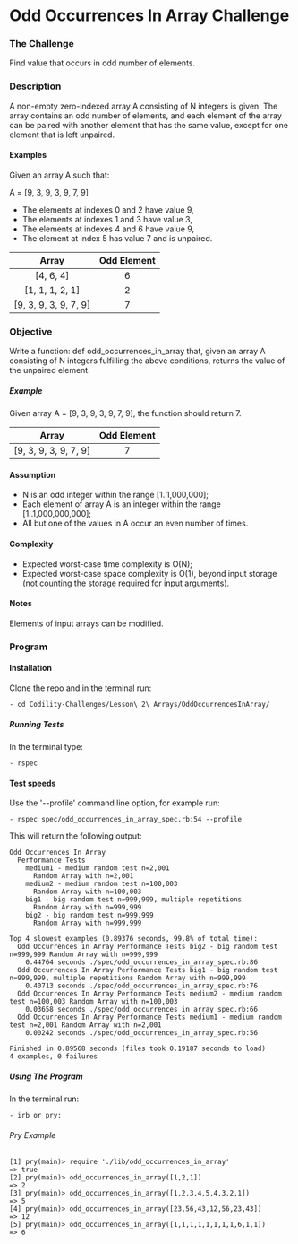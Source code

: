 # Odd Occurrences In Array Challenge

### The Challenge

Find value that occurs in odd number of elements.

### Description

A non-empty zero-indexed array A consisting of N integers is given. The array contains an odd number of elements, and each element of the array can be paired with another element that has the same value, except for one element that is left unpaired.

#### Examples

Given an array A such that:

A = [9, 3, 9, 3, 9, 7, 9]

- The elements at indexes 0 and 2 have value 9,
- The elements at indexes 1 and 3 have value 3,
- The elements at indexes 4 and 6 have value 9,
- The element at index 5 has value 7 and is unpaired.

Array  | Odd Element
:-------------: | :------------------------------:
[4, 6, 4] | 6
[1, 1, 1, 2, 1] | 2
[9, 3, 9, 3, 9, 7, 9] | 7


### Objective
Write a function: def odd_occurrences_in_array that, given an array A consisting of N integers fulfilling the above conditions, returns the value of the unpaired element.

##### Example

Given array A = [9, 3, 9, 3, 9, 7, 9], the function should return 7.

Array  | Odd Element
:-------------: | :------------------------------:
[9, 3, 9, 3, 9, 7, 9] | 7

#### Assumption

- N is an odd integer within the range [1..1,000,000];
- Each element of array A is an integer within the range [1..1,000,000,000];
- All but one of the values in A occur an even number of times.

#### Complexity

- Expected worst-case time complexity is O(N);
- Expected worst-case space complexity is O(1), beyond input storage (not counting the storage required for input arguments).

#### Notes
Elements of input arrays can be modified.

### Program

#### Installation
Clone the repo and in the terminal run:
```
- cd Codility-Challenges/Lesson\ 2\ Arrays/OddOccurrencesInArray/
```

##### Running Tests
In the terminal type:
```
- rspec
```

#### Test speeds
Use the '--profile' command line option, for example run:

```
- rspec spec/odd_occurrences_in_array_spec.rb:54 --profile
```

This will return the following output:

```
Odd Occurrences In Array
  Performance Tests
    medium1 - medium random test n=2,001
      Random Array with n=2,001
    medium2 - medium random test n=100,003
      Random Array with n=100,003
    big1 - big random test n=999,999, multiple repetitions
      Random Array with n=999,999
    big2 - big random test n=999,999
      Random Array with n=999,999

Top 4 slowest examples (0.89376 seconds, 99.8% of total time):
  Odd Occurrences In Array Performance Tests big2 - big random test n=999,999 Random Array with n=999,999
    0.44764 seconds ./spec/odd_occurrences_in_array_spec.rb:86
  Odd Occurrences In Array Performance Tests big1 - big random test n=999,999, multiple repetitions Random Array with n=999,999
    0.40713 seconds ./spec/odd_occurrences_in_array_spec.rb:76
  Odd Occurrences In Array Performance Tests medium2 - medium random test n=100,003 Random Array with n=100,003
    0.03658 seconds ./spec/odd_occurrences_in_array_spec.rb:66
  Odd Occurrences In Array Performance Tests medium1 - medium random test n=2,001 Random Array with n=2,001
    0.00242 seconds ./spec/odd_occurrences_in_array_spec.rb:56

Finished in 0.89568 seconds (files took 0.19187 seconds to load)
4 examples, 0 failures
```

##### Using The Program
In the terminal run:

```
- irb or pry:
```

###### Pry Example
```
[1] pry(main)> require './lib/odd_occurrences_in_array'
=> true
[2] pry(main)> odd_occurrences_in_array([1,2,1])
=> 2
[3] pry(main)> odd_occurrences_in_array([1,2,3,4,5,4,3,2,1])
=> 5
[4] pry(main)> odd_occurrences_in_array([23,56,43,12,56,23,43])
=> 12
[5] pry(main)> odd_occurrences_in_array([1,1,1,1,1,1,1,1,6,1,1])
=> 6
```
